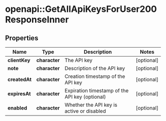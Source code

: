 # openapi::GetAllApiKeysForUser200ResponseInner


## Properties
Name | Type | Description | Notes
------------ | ------------- | ------------- | -------------
**clientKey** | **character** | The API key | [optional] 
**note** | **character** | Description of the API key | [optional] 
**createdAt** | **character** | Creation timestamp of the API key | [optional] 
**expiresAt** | **character** | Expiration timestamp of the API key (optional) | [optional] 
**enabled** | **character** | Whether the API key is active or disabled | [optional] 



